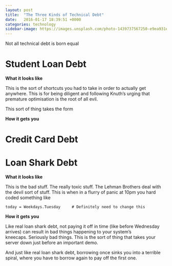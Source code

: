 ```yaml
---
layout: post
title:  "The Three Kinds of Technical Debt"
date:   2016-01-17 18:39:51 +0000
categories: technology
sidebar-image: https://images.unsplash.com/photo-1439737567250-e9ea931e97a4?crop=entropy&dpr=2&fit=crop&fm=jpg&h=700&ixjsv=2.1.0&ixlib=rb-0.3.5&q=50&w=1300
---
```


Not all technical debt is born equal

# Student Loan Debt


**What it looks like**

This is the sort of shortcuts you had to take in order to actually get anywhere. This is for being diligent and following Knuth’s urging that premature optimisation is the root of all evil.

This sort of thing takes the form

**How it gets you**



# Credit Card Debt





# Loan Shark Debt

**What it looks like**

This is the bad stuff. The really toxic stuff. The Lehman Brothers deal with the devil sort of stuff. This is when in a flurry of panic at 10pm you hard coded something like 

`today = Weekdays.Tuesday     # Definitely need to change this`


**How it gets you**

Like real loan shark debt, not paying it off in time (like before Wednesday arrives) can result in bad things happening to your system’s kneecaps. Seriously bad things. This is the sort of thing that takes your server down just before an important demo.

And just like real loan shark debt, borrowing once sinks you into a terrible spiral, where you have to borrow again to pay off the first one.
